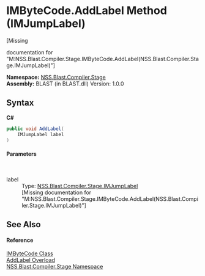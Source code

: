# IMByteCode.AddLabel Method (IMJumpLabel)
 

\[Missing <summary> documentation for "M:NSS.Blast.Compiler.Stage.IMByteCode.AddLabel(NSS.Blast.Compiler.Stage.IMJumpLabel)"\]

**Namespace:**&nbsp;<a href="N_NSS_Blast_Compiler_Stage">NSS.Blast.Compiler.Stage</a><br />**Assembly:**&nbsp;BLAST (in BLAST.dll) Version: 1.0.0

## Syntax

**C#**<br />
``` C#
public void AddLabel(
	IMJumpLabel label
)
```


#### Parameters
&nbsp;<dl><dt>label</dt><dd>Type: <a href="T_NSS_Blast_Compiler_Stage_IMJumpLabel">NSS.Blast.Compiler.Stage.IMJumpLabel</a><br />\[Missing <param name="label"/> documentation for "M:NSS.Blast.Compiler.Stage.IMByteCode.AddLabel(NSS.Blast.Compiler.Stage.IMJumpLabel)"\]</dd></dl>

## See Also


#### Reference
<a href="T_NSS_Blast_Compiler_Stage_IMByteCode">IMByteCode Class</a><br /><a href="Overload_NSS_Blast_Compiler_Stage_IMByteCode_AddLabel">AddLabel Overload</a><br /><a href="N_NSS_Blast_Compiler_Stage">NSS.Blast.Compiler.Stage Namespace</a><br />